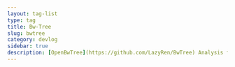 ```yaml
---
layout: tag-list
type: tag
title: Bw-Tree
slug: bwtree
category: devlog
sidebar: true
description: [OpenBwTree](https://github.com/LazyRen/BwTree) Analysis for Grad Thesis
---
```

